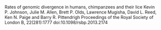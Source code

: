 Rates of genomic divergence in humans, chimpanzees and their lice
Kevin P. Johnson, Julie M. Allen, Brett P. Olds, Lawrence Mugisha, David L. Reed, Ken N. Paige and Barry R. Pittendrigh
Proceedings of the Royal Society of London B, 22(281):1777
doi:10.1098/rsbp.2013.2174
